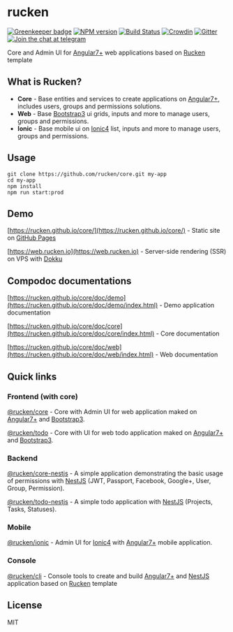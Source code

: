 # rucken

[![Greenkeeper badge](https://badges.greenkeeper.io/rucken/core.svg)](https://greenkeeper.io/)
[![NPM version][npm-image]][npm-url]
[![Build Status][travis-image]][travis-url]
[![Crowdin](https://d322cqt584bo4o.cloudfront.net/rucken-core/localized.svg)](https://crowdin.com/project/rucken-core)
[![Gitter][gitter-image]][gitter-url]
[![Join the chat at telegram][telegram-image]][telegram-url]

Core and Admin UI for [Angular7+](https://angular.io) web applications based on [Rucken](https://github.com/rucken) template

## What is Rucken?

- **Core** - Base entities and services to create applications on [Angular7+](https://angular.io), includes users, groups and permissions solutions.
- **Web** - Base [Bootstrap3](https://valor-software.com/ngx-bootstrap/) ui grids, inputs and more to manage users, groups and permissions.
- **Ionic** - Base mobile ui on [Ionic4](https://beta.ionicframework.com) list, inputs and more to manage users, groups and permissions.

## Usage

```
git clone https://github.com/rucken/core.git my-app
cd my-app
npm install
npm run start:prod
```

## Demo

[https://rucken.github.io/core/](https://rucken.github.io/core/) - Static site on [GitHub Pages](https://pages.github.com/)

[https://web.rucken.io](https://web.rucken.io) - Server-side rendering (SSR) on VPS with [Dokku](http://dokku.viewdocs.io/dokku/)

## Compodoc documentations

[https://rucken.github.io/core/doc/demo](https://rucken.github.io/core/doc/demo/index.html) - Demo application documentation

[https://rucken.github.io/core/doc/core](https://rucken.github.io/core/doc/core/index.html) - Core documentation

[https://rucken.github.io/core/doc/web](https://rucken.github.io/core/doc/web/index.html) - Web documentation

## Quick links

### Frontend (with core)
[@rucken/core](https://github.com/rucken/core) - Core with Admin UI for web application maked on [Angular7+](https://angular.io) and [Bootstrap3](https://valor-software.com/ngx-bootstrap/).

[@rucken/todo](https://github.com/rucken/todo) - Core with UI for web todo application maked on [Angular7+](https://angular.io) and [Bootstrap3](https://valor-software.com/ngx-bootstrap/).

### Backend
[@rucken/core-nestjs](https://github.com/rucken/core-nestjs) - A simple application demonstrating the basic usage of permissions with [NestJS](https://nestjs.com/) (JWT, Passport, Facebook, Google+, User, Group, Permission).

[@rucken/todo-nestjs](https://github.com/rucken/todo-nestjs) - A simple todo application with [NestJS](https://nestjs.com/) (Projects, Tasks, Statuses).

### Mobile

[@rucken/ionic](https://github.com/rucken/ionic) - Admin UI for [Ionic4](https://beta.ionicframework.com) with [Angular7+](https://angular.io) mobile application.

### Console

[@rucken/cli](https://github.com/rucken/cli) - Console tools to create and build [Angular7+](https://angular.io/) and [NestJS](https://nestjs.com/) application based on [Rucken](https://github.com/rucken) template

## License

MIT

[travis-image]: https://travis-ci.org/rucken/core.svg?branch=master
[travis-url]: https://travis-ci.org/rucken/core
[gitter-image]: https://img.shields.io/gitter/room/rucken/core.js.svg
[gitter-url]: https://gitter.im/rucken/core
[npm-image]: https://badge.fury.io/js/%40rucken%2Fcore.svg
[npm-url]: https://npmjs.org/package/@rucken/core
[dependencies-image]: https://david-dm.org/rucken/core/status.svg
[dependencies-url]: https://david-dm.org/rucken/core
[telegram-image]: https://img.shields.io/badge/chat-telegram-blue.svg?maxAge=2592000
[telegram-url]: https://t.me/rucken
